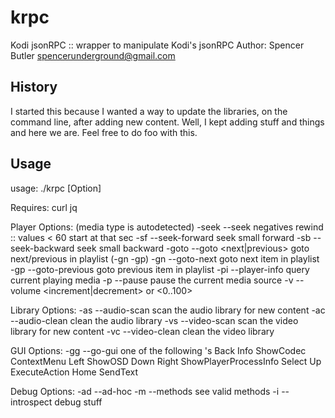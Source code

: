 # krpc
Kodi jsonRPC :: wrapper to manipulate Kodi's jsonRPC
Author: Spencer Butler <spencerunderground@gmail.com>

## History
I started this because I wanted a way to update the libraries, on the command line, after adding new content.
Well, I kept adding stuff and things and here we are. Feel free to do foo with this.

## Usage

usage: ./krpc [Option] <param>

   Requires: curl jq

   Player Options: (media type is autodetected)
   -seek --seek <seconds>                negatives rewind :: values < 60 start at that sec
   -sf --seek-forward            seek small forward
   -sb --seek-backward           seek small backward
   -goto --goto <next|previous>  goto next/previous in playlist (-gn -gp)
   -gn --goto-next                       goto next item in playlist
   -gp --goto-previous           goto previous item in playlist
   -pi --player-info             query current playing media
   -p --pause                    pause the current media source
   -v --volume <increment|decrement> or <0..100>

   Library Options:
   -as --audio-scan              scan the audio library for new content
   -ac --audio-clean             clean the audio library
   -vs --video-scan              scan the video library for new content
   -vc --video-clean             clean the video library

   GUI Options:
   -gg --go-gui <action>                one of the following <action>'s
                                Back         Info   ShowCodec
                                ContextMenu  Left   ShowOSD
                                Down         Right  ShowPlayerProcessInfo
                                Select       Up     ExecuteAction
                                Home         SendText

   Debug Options:
   -ad --ad-hoc <method> <key> <value>
   -m --methods                  see valid methods
   -i --introspect <method>      debug stuff

